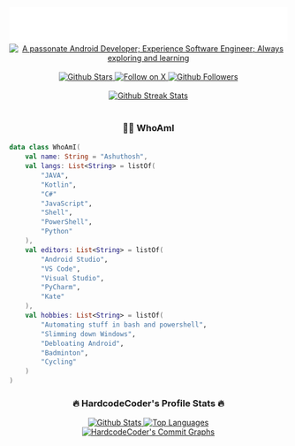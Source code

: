 <!-- Animated Header -->
<div align="center">
    <a href="https://github.com/HardcodeCoder">
        <img alt="Hey! I'm HardcodeCoder" src="./name.svg" />
    </a>
    <br />
    <a href="https://github.com/DenverCoder1/readme-typing-svg">
        <img
            alt="A passonate Android Developer; Experience Software Engineer; Always exploring and learning"
            src="https://readme-typing-svg.demolab.com/?font=Nunito%20Sans&color=92E4A6&center=true&lines=A%20passonate%20Android%20Developer;Experienced%20Software%20Engineer;%20Always%20exploring%20and%20learning" />
    </a>
</div>
<br />

<!-- Social Links -->
<div align="center">
    <a href="https://github.com/HardcodeCoder?tab=repositories&sort=stargazers">
        <img
            alt="Github Stars"
            src="https://img.shields.io/github/stars/HardcodeCoder?style=for-the-badge&logo=apachespark&labelColor=35383E&logoColor=FFFFFF&color=AAFF89" />
    </a>
    <a href="https://x.com/hardcodecoder">
        <img
            alt="Follow on X"
            src="https://img.shields.io/badge/@HardcodeCoder-35383E?style=for-the-badge&logo=x&labelColor=35383E&logoColor=FFFFFF&color=FFF289" />
    </a>
    <a href="https://github.com/HardcodeCoder?tab=followers">
        <img
            alt="Github Followers"
            src="https://img.shields.io/github/followers/HardcodeCoder?style=for-the-badge&logo=github&labelColor=35383E&logoColor=FFFFFF&color=539BF5" />
    </a>
</div>
<br />

<!-- Github Streak Stats -->
<div align="center">
    <a href="https://github.com/DenverCoder1/github-readme-streak-stats">
        <img
            alt="Github Streak Stats"
            src="https://github-readme-streak-stats-livid-delta.vercel.app?user=HardcodeCoder&theme=github-dark&border_radius=8&mode=weekly&border=AAFF89&stroke=AAFF89&dates=AAFF89&ring=AAFF89&fire=539BF5" />
    </a>
</div>
<br />

<!-- Who am I section -->
<div align="center">
    <h3>👨‍💻 WhoAmI</h3>
</div>

```kotlin
data class WhoAmI(
    val name: String = "Ashuthosh",
    val langs: List<String> = listOf(
        "JAVA",
        "Kotlin",
        "C#"
        "JavaScript",
        "Shell",
        "PowerShell",
        "Python"
    ),
    val editors: List<String> = listOf(
        "Android Studio",
        "VS Code",
        "Visual Studio",
        "PyCharm",
        "Kate"
    ),
    val hobbies: List<String> = listOf(
        "Automating stuff in bash and powershell",
        "Slimming down Windows",
        "Debloating Android",
        "Badminton",
        "Cycling"
    )
)
```

<!-- Github profile stats and graph -->
<div align="center">
    <h3>🔥 HardcodeCoder's Profile Stats 🔥</h3>
    <a href="https://github.com/anuraghazra/github-readme-stats">
        <img
            height="200"
            alt="Github Stats"
            src="https://github-readme-stats.vercel.app/api?username=HardcodeCoder&hide=contribs&show=reviews&show_icons=true&custom_title=Github%20Stats&number_format=long&border_radius=8&theme=github_dark&border_color=AAFF89&icon_color=AAFF89&title_color=539BF5&ring_color=AAFF89" />
    </a>
    <a href="https://github.com/anuraghazra/github-readme-stats">
        <img
            height="200"
            alt="Top Languages"
            src="https://github-readme-stats.vercel.app/api/top-langs/?username=HardcodeCoder&langs_count=8&hide=Jupyter%20Notebook&layout=compact&border_radius=8&theme=github_dark&border_color=AAFF89&title_color=539BF5" />
    </a>
</div>

<div align="center">
    <a href="https://github.com/ashutosh00710/github-readme-activity-graph">
        <img
            width="800"
            alt="HardcodeCoder's Commit Graphs"
            src="https://github-readme-activity-graph.vercel.app/graph/?username=HardcodeCoder&custom_title=Commits%20History&radius=16&theme=github-compact&bg_color=0D1117&title_color=539BF5&color=FFFFFF&line=AAFF89&point=FFFFFF" />
    </a>
</div>